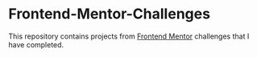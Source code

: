 # Frontend-Mentor-Challenges
This repository contains projects from [Frontend Mentor](https://www.frontendmentor.io/challenges) challenges that I have completed.
